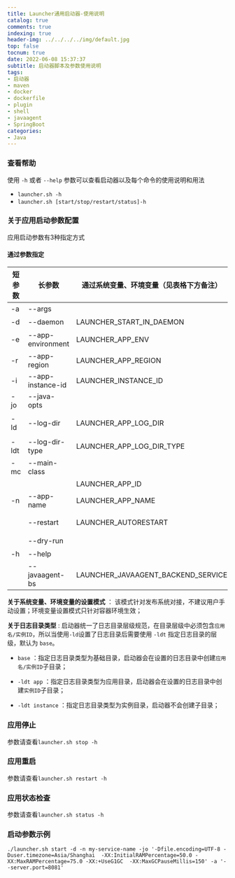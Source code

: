 ```yaml
---
title: Launcher通用启动器-使用说明
catalog: true
comments: true
indexing: true
header-img: ../../../../img/default.jpg
top: false
tocnum: true
date: 2022-06-08 15:37:37
subtitle: 启动器脚本及参数使用说明
tags:
- 启动器
- maven
- docker
- dockerfile
- plugin
- shell
- javaagent
- SpringBoot
categories:
- Java
---
```


### 查看帮助
使用 `-h` 或者 `--help` 参数可以查看启动器以及每个命令的使用说明和用法

* `launcher.sh -h`
* `launcher.sh [start/stop/restart/status]-h`

### 关于应用启动参数配置

应用启动参数有3种指定方式

#### 通过参数指定

| 短参数  | 长参数               | 通过系统变量、环境变量（见表格下方备注）               | 说明                                          | 示例                               |
|------|-------------------|------------------------------------|---------------------------------------------|----------------------------------|
| -a   | --args            |                                    | 设置应用参数                                      | -a server.port=80                |
| -d   | --daemon          | LAUNCHER_START_IN_DAEMON           | 使用后台模式执行                                    | -d                               |
| -e   | --app-environment | LAUNCHER_APP_ENV                   | 设置应用所处环境(prod/pre/stress/live/dev)          | -e dev                           |
| -r   | --app-region      | LAUNCHER_APP_REGION                | 设置应用所属的区域，例如IDC_CODE）                       | -r beijing                       |
| -i   | --app-instance-id | LAUNCHER_INSTANCE_ID               | 手动指定本实例ID                                   |                                  |
| -jo  | --java-opts       |                                    | 设置jvm参数，允许设置多次（追加）                          | -jo '-Xmx4g -Xms4g'              |
| -ld  | --log-dir         | LAUNCHER_APP_LOG_DIR               | 设置日志目录，默认为./logs/$APP_NAME/$APP_INSTANCE_ID | --ld /home/www/logs              |
| -ldt | --log-dir-type    | LAUNCHER_APP_LOG_DIR_TYPE          | 日志目录类型（见表格下方备注），base/app/instance           |                                  |
| -mc  | --main-class      |                                    | 设置应用启动类                                     | -mc org.gy.framework.sample.main |
|      |                   | LAUNCHER_APP_ID                    | 设置应用的ID                                     |                                  |
| -n   | --app-name        | LAUNCHER_APP_NAME                  | 设置应用名称                                      | -n launcher-sample               |
|      | --restart         | LAUNCHER_AUTORESTART               | 如果发现应用已经启动，则使用上次的参数自动重启                     |                                  |
|      | --dry-run         |                                    | 仅打印启动日志，不启动服务（调试用）                          |                                  |
| -h   | --help            |                                    | 打印参数说明                                      |                                  |
|      | --javaagent-bs    | LAUNCHER_JAVAAGENT_BACKEND_SERVICE | 指定Javaagent Backend服务地址                     | --javaagent-bs '127.0.0.1:11800' |

**关于系统变量、环境变量的设置模式** ： 该模式针对发布系统对接，不建议用户手动设置；环境变量设置模式只针对容器环境生效；

**关于日志目录类型** : 启动器统一了日志目录层级规范，在目录层级中必须包含`应用名/实例ID`，所以当使用`-ld`设置了日志目录后需要使用 `-ldt` 指定日志目录的层级，默认为 `base`。

* `base` ：指定日志目录类型为基础目录，启动器会在设置的日志目录中创建`应用名/实例ID`子目录；

* `-ldt app` ：指定日志目录类型为应用目录，启动器会在设置的日志目录中创建`实例ID`子目录；

* `-ldt instance` ：指定日志目录类型为实例目录，启动器不会创建子目录；


### 应用停止

参数请查看`launcher.sh stop -h`

### 应用重启

参数请查看`launcher.sh restart -h`

### 应用状态检查

参数请查看`launcher.sh status -h`

### 启动参数示例
```
./launcher.sh start -d -n my-service-name -jo '-Dfile.encoding=UTF-8 -Duser.timezone=Asia/Shanghai  -XX:InitialRAMPercentage=50.0 -XX:MaxRAMPercentage=75.0 -XX:+UseG1GC  -XX:MaxGCPauseMillis=150' -a '--server.port=8081'
```